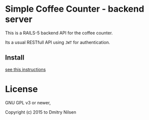 # Simple Coffee Counter - backend server

This is a RAILS-5 backend API for the coffee counter.

Its a usual RESTfull API using `JWT` for authentication.

## Install

[see this instructions](doc/INSTALL.md)

# License

GNU GPL v3 or newer,

Copyright (c) 2015 to Dmitry Nilsen
